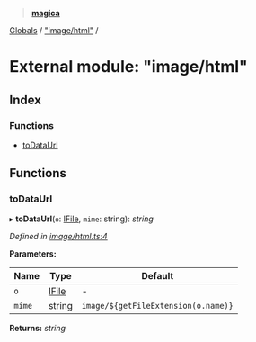 > **[magica](../README.md)**

[Globals](../README.md) / ["image/html"](_image_html_.md) /

# External module: "image/html"

## Index

### Functions

* [toDataUrl](_image_html_.md#todataurl)

## Functions

###  toDataUrl

▸ **toDataUrl**(`o`: [IFile](../interfaces/_types_.ifile.md), `mime`: string): *string*

*Defined in [image/html.ts:4](https://github.com/cancerberoSgx/magica/blob/b406772/src/image/html.ts#L4)*

**Parameters:**

Name | Type | Default |
------ | ------ | ------ |
`o` | [IFile](../interfaces/_types_.ifile.md) | - |
`mime` | string |  `image/${getFileExtension(o.name)}` |

**Returns:** *string*